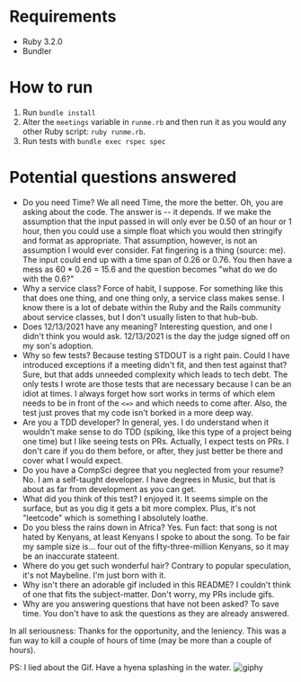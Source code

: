 # Requirements
* Ruby 3.2.0
* Bundler

# How to run
1) Run `bundle install`
2) Alter the `meetings` variable in `runme.rb` and then run it as you would any other Ruby script: `ruby runme.rb`.
3) Run tests with `bundle exec rspec spec`

# Potential questions answered
* Do you need Time?
We all need Time, the more the better. Oh, you are asking about the code. The answer is -- it depends.
If we make the assumption that the input passed in will only ever be 0.50 of an hour or 1 hour, then you could use a simple float which you would then stringify and format as appropriate. That assumption, however, is not an assumption I would ever consider.
Fat fingering is a thing (source: me). The input could end up with a time span of 0.26 or 0.76. You then have a mess as 60 * 0.26 = 15.6 and the question becomes "what do we do with the 0.6?"
* Why a service class?
Force of habit, I suppose. For something like this that does one thing, and one thing only, a service class makes sense. I know there is a lot of debate within the Ruby and the Rails community about service classes, but I don't usually listen to that hub-bub.
* Does 12/13/2021 have any meaning?
Interesting question, and one I didn't think you would ask.
12/13/2021 is the day the judge signed off on my son's adoption.
* Why so few tests?
Because testing STDOUT is a right pain. Could I have introduced exceptions if a meeting didn't fit, and then test against that? Sure, but that adds unneeded complexity which leads to tech debt.
The only tests I wrote are those tests that are necessary because I can be an idiot at times. I always forget how sort works in terms of which elem needs to be in front of the `<=>` and which needs to come after. Also, the test just proves that my code isn't borked in a more deep way.
* Are you a TDD developer?
In general, yes. I do understand when it wouldn't make sense to do TDD (spiking, like this type of a project being one time) but I like seeing tests on PRs. Actually, I expect tests on PRs. I don't care if you do them before, or after, they just better be there and cover what I would expect.
* Do you have a CompSci degree that you neglected from your resume?
No. I am a self-taught developer. I have degrees in Music, but that is about as far from development as you can get.
* What did you think of this test?
I enjoyed it. It seems simple on the surface, but as you dig it gets a bit more complex. Plus, it's not "leetcode" which is something I absolutely loathe.
* Do you bless the rains down in Africa?
Yes. Fun fact: that song is not hated by Kenyans, at least Kenyans I spoke to about the song. To be fair my sample size is... four out of the fifty-three-million Kenyans, so it may be an inaccurate stateent.
* Where do you get such wonderful hair?
Contrary to popular speculation, it's not Maybeline. I'm just born with it.
* Why isn't there an adorable gif included in this README?
I couldn't think of one that fits the subject-matter. Don't worry, my PRs include gifs.
* Why are you answering questions that have not been asked?
To save time. You don't have to ask the questions as they are already answered. 

In all seriousness: Thanks for the opportunity, and the leniency. This was a fun way to kill a couple of hours of time (may be more than a couple of hours).

PS: I lied about the Gif. Have a hyena splashing in the water.
![giphy](https://user-images.githubusercontent.com/6898085/218318618-bdb16c9e-eee1-462d-8bac-0d6cfadc4fe6.gif)
